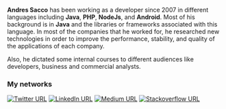 **Andres Sacco** has been working as a developer since 2007 in different languages including **Java**, **PHP**, **NodeJs**, and **Android**. Most of his background is in **Java** and the libraries or frameworks associated with this language. In most of the companies that he worked for, he researched new technologies in order to improve the performance, stability, and quality of the applications of each company.

Also, he dictated some internal courses to different audiences like developers, business and commercial analysts.

### My networks
[![Twitter URL](https://img.shields.io/static/v1?color=blue&label=Twitter%20&logo=twitter&logoColor=white&style=for-the-badge&message=Follow)](https://twitter.com/adsChosen)
[![LinkedIn URL](https://img.shields.io/static/v1?color=blue&label=linkedin&logo=linkedin&logoColor=white&style=for-the-badge&message=Connect)](https://www.linkedin.com/in/saccoandres)
[![Medium URL](https://img.shields.io/static/v1?color=blue&label=medium&logo=medium&logoColor=white&style=for-the-badge&message=Follow)](https://sacco-andres.medium.com/)
[![Stackoverflow URL](https://img.shields.io/static/v1?color=blue&label=stackoverflow&logo=stackoverflow&logoColor=white&style=for-the-badge&message=Check)](https://stackoverflow.com/users/2062201/andres-sacco)


